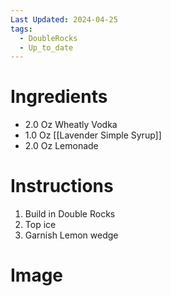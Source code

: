```yaml
---
Last Updated: 2024-04-25
tags:
  - DoubleRocks
  - Up_to_date
---
```


# Ingredients
- 2.0 Oz Wheatly Vodka
- 1.0 Oz [[Lavender Simple Syrup]]
- 2.0 Oz Lemonade


# Instructions
1. Build in Double Rocks
2. Top ice
3. Garnish Lemon wedge

# Image
